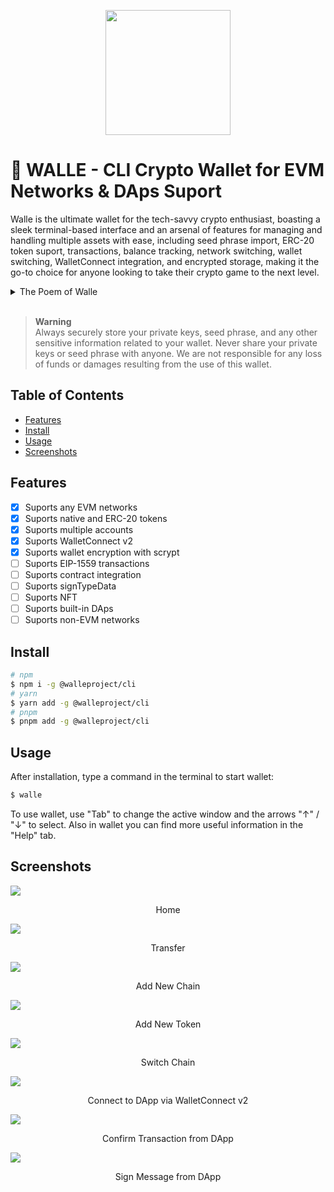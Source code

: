 <p align="center">
  <img src="https://raw.githubusercontent.com/Pobepto/walle/main/github/logo.png" height="200">
</p>

# 👾 WALLE - CLI Crypto Wallet for EVM Networks & DAps Suport

Walle is the ultimate wallet for the tech-savvy crypto enthusiast, boasting a sleek terminal-based interface and an arsenal of features for managing and handling multiple assets with ease, including seed phrase import, ERC-20 token suport, transactions, balance tracking, network switching, wallet switching, WalletConnect integration, and encrypted storage, making it the go-to choice for anyone looking to take their crypto game to the next level.

<details>
<summary>The Poem of Walle</summary>

> Walle, the terminal's pride,\
> Manages crypto with ease, never hide,\
> Import seed phrases, track balance,\
> Send tokens, switch networks, in a glance,\
> The ultimate wallet, by your side.\
> <i>Author: ChatGPT</i>

</details>
</br>

> **Warning**\
> Always securely store your private keys, seed phrase, and any other sensitive information related to your wallet. Never share your private keys or seed phrase with anyone. We are not responsible for any loss of funds or damages resulting from the use of this wallet.

## Table of Contents

- [Features](#features)
- [Install](#install)
- [Usage](#usage)
- [Screenshots](#screenshots)

## Features

- [x] Suports any EVM networks
- [x] Suports native and ERC-20 tokens
- [x] Suports multiple accounts
- [x] Suports WalletConnect v2
- [x] Suports wallet encryption with scrypt
- [ ] Suports EIP-1559 transactions
- [ ] Suports contract integration
- [ ] Suports signTypeData
- [ ] Suports NFT
- [ ] Suports built-in DAps
- [ ] Suports non-EVM networks

## Install

```bash
# npm
$ npm i -g @walleproject/cli
# yarn
$ yarn add -g @walleproject/cli
# pnpm
$ pnpm add -g @walleproject/cli
```

## Usage

After installation, type a command in the terminal to start wallet:

```bash
$ walle
```

To use wallet, use "Tab" to change the active window and the arrows "↑" / "↓" to select. Also in wallet you can find more useful information in the "Help" tab.

## Screenshots

<div>
  <img src="https://raw.githubusercontent.com/Pobepto/walle/main/github/screenshots/home.jpeg">
  <p align="center">Home</p>
</div>
<div>
  <img src="https://raw.githubusercontent.com/Pobepto/walle/main/github/screenshots/transfer.jpeg">
  <p align="center">Transfer</p>
</div>
<div>
  <img src="https://raw.githubusercontent.com/Pobepto/walle/main/github/screenshots/add-new-chain.jpeg">  
  <p align="center">Add New Chain</p>
</div>
<div>
  <img src="https://raw.githubusercontent.com/Pobepto/walle/main/github/screenshots/add-new-token.jpeg">
  <p align="center">Add New Token</p>
</div>
<div>
  <img src="https://raw.githubusercontent.com/Pobepto/walle/main/github/screenshots/select-chain.jpeg">
  <p align="center">Switch Chain</p>
</div>
<div>
  <img src="https://raw.githubusercontent.com/Pobepto/walle/main/github/screenshots/connect-walletconnect.jpeg">
  <p align="center">Connect to DApp via WalletConnect v2</p>
</div>
<div>
  <img src="https://raw.githubusercontent.com/Pobepto/walle/main/github/screenshots/confirm-walletconnect.jpeg">
  <p align="center">Confirm Transaction from DApp</p>
</div>
<div>
  <img src="https://raw.githubusercontent.com/Pobepto/walle/main/github/screenshots/sign-message.jpeg">
  <p align="center">Sign Message from DApp</p>
</div>

